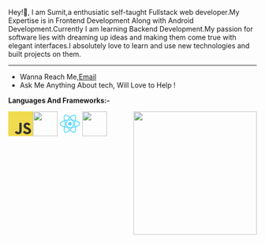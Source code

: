  Hey!🙂, I am Sumit,a enthusiatic self-taught Fullstack web developer.My Expertise is in Frontend Development Along with Android Development.Currently I am learning Backend Development.My passion for software lies with dreaming up ideas and making them come true with elegant interfaces.I absolutely love to learn and use new technologies and built projects on them. 

---

- Wanna Reach Me,[Email](sumit894sumit@gmail.com)
- Ask Me Anything About tech, Will Love to Help ! 

**Languages And Frameworks:-**

<img src="https://raw.githubusercontent.com/github/explore/80688e429a7d4ef2fca1e82350fe8e3517d3494d/topics/javascript/javascript.png" width="50" height="50" align="left">

<img src="https://user-images.githubusercontent.com/78703736/164985211-32c71606-48ad-45ee-aa10-5b19b3eaf101.png" width="50" height="50" align="left">
<img src="https://raw.githubusercontent.com/github/explore/80688e429a7d4ef2fca1e82350fe8e3517d3494d/topics/react/react.png" width="50" height="50" align="left">
<img src="https://www.drupal.org/files/project-images/bootstrap-stack.png" width="50" height="50" align="left">
<!-- <img src="" width="50" height="50" align="left">
<img src="" width="50" height="50" align="left"> -->



<img src="https://media1.giphy.com/media/u2pmTWUi0MXjyrMaVj/giphy.gif?cid=ecf05e47rc7x0udeoztxwm40clrfne6z9hje8lnih1op6lwu&rid=giphy.gif&ct=g" width="250" height="250" align="right"/>



<!---
SumitMish23/SumitMish23 is a ✨ special ✨ repository because its `README.md` (this file) appears on your GitHub profile.
You can click the Preview link to take a look at your changes.
--->

